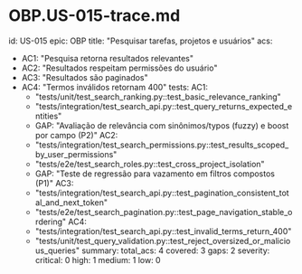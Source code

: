 # OBP.US-015-trace.md
id: US-015
epic: OBP
title: "Pesquisar tarefas, projetos e usuários"
acs:
  - AC1: "Pesquisa retorna resultados relevantes"
  - AC2: "Resultados respeitam permissões do usuário"
  - AC3: "Resultados são paginados"
  - AC4: "Termos inválidos retornam 400"
tests:
  AC1:
    - "tests/unit/test_search_ranking.py::test_basic_relevance_ranking"
    - "tests/integration/test_search_api.py::test_query_returns_expected_entities"
    - GAP: "Avaliação de relevância com sinônimos/typos (fuzzy) e boost por campo (P2)"
  AC2:
    - "tests/integration/test_search_permissions.py::test_results_scoped_by_user_permissions"
    - "tests/e2e/test_search_roles.py::test_cross_project_isolation"
    - GAP: "Teste de regressão para vazamento em filtros compostos (P1)"
  AC3:
    - "tests/integration/test_search_api.py::test_pagination_consistent_total_and_next_token"
    - "tests/e2e/test_search_pagination.py::test_page_navigation_stable_ordering"
  AC4:
    - "tests/integration/test_search_api.py::test_invalid_terms_return_400"
    - "tests/unit/test_query_validation.py::test_reject_oversized_or_malicious_queries"
summary:
  total_acs: 4
  covered: 3
  gaps: 2
  severity:
    critical: 0
    high: 1
    medium: 1
    low: 0
